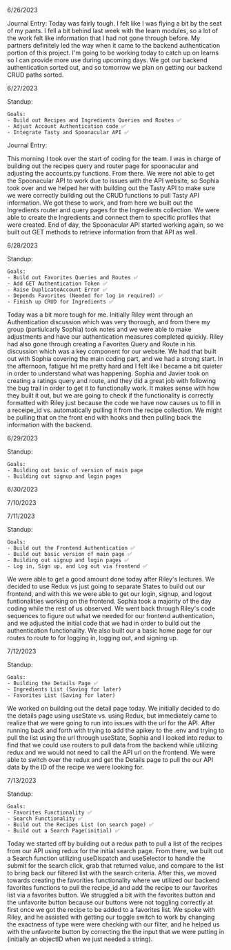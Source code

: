 6/26/2023

Journal Entry: Today was fairly tough. I felt like I was flying a bit by the seat of my pants. I fell a bit behind last week with the learn modules, so a lot of the work felt like information that I had not gone through before. My partners definitely led the way when it came to the backend authentication portion of this project. I'm going to be working today to catch up on learns so I can provide more use during upcoming days. We got our backend authentication sorted out, and so tomorrow we plan on getting our backend CRUD paths sorted.


6/27/2023

Standup:

    Goals:
    - Build out Recipes and Ingredients Queries and Routes ✅
    - Adjust Account Authentication code ✅
    - Integrate Tasty and Spoonacular API ✅

Journal Entry:

This morning I took over the start of coding for the team. I was in charge of building out the recipes query and router page for spoonacular and adjusting the accounts.py functions. From there. We were not able to get the Spoonacular API to work due to issues with the API website, so Sophia took over and we helped her with building out the Tasty API to make sure we were correctly building out the CRUD functions to pull Tasty API information. We got these to work, and from here we built out the Ingredients router and query pages for the Ingredients collection. We were able to create the Ingredients and connect them to specific profiles that were created. End of day, the Spoonacular API started working again, so we built out GET methods to retrieve information from that API as well.

6/28/2023

Standup:

    Goals:
    - Build out Favorites Queries and Routes ✅
    - Add GET Authentication Token ✅
    - Raise DuplicateAccount Error ✅
    - Depends Favorites (Needed for log in required) ✅
    - Finish up CRUD for Ingredients ✅


Today was a bit more tough for me. Initially Riley went through an Authentication discussion which was very thorough, and from there my group (partiulcarly Sophia) took notes and we were able to make adjustments and have our authentication measures completed quickly. Riley had also gone through creating a Favorites Query and Route in his discussion which was a key component for our website. We had that built out with Sophia covering the main coding part, and we had a strong start. In the afternoon, fatigue hit me pretty hard and I felt like I became a bit quieter in order to understand what was happening. Sophia and Javier took on creating a ratings query and route, and they did a great job with following the bug trail in order to get it to functionally work. It makes sense with how they built it out, but we are going to check if the functionality is correctly formatted with Riley just because the code we have now causes us to fill in a receipe_id vs. automatically pulling it from the recipe collection. We might be pulling that on the front end with hooks and then pulling back the information with the backend.

6/29/2023

Standup:

    Goals:
    - Building out basic of version of main page
    - Building out signup and login pages

6/30/2023

7/10/2023

7/11/2023

Standup:

    Goals:
    - Build out the Frontend Authentication ✅
    - Build out basic version of main page ✅
    - Building out signup and login pages ✅
    - Log in, Sign up, and Log out via frontend ✅


We were able to get a good amount done today after Riley's lectures. We decided to use Redux vs just going to separate States to build out our frontend, and with this we were able to get our login, signup, and logout funtionalities working on the frontend. Sophia took a majority of the day coding while the rest of us observed. We went back through Riley's code sequences to figure out what we needed for our frontend authentication, and we adjusted the initial code that we had in order to build out the authentication functionality. We also built our a basic home page for our routes to route to for logging in, logging out, and signing up.

7/12/2023

Standup:

    Goals:
    - Building the Details Page ✅
    - Ingredients List (Saving for later)
    - Favorites List (Saving for later)

We worked on building out the detail page today. We initially decided to do the details page using useState vs. using Redux, but immediately came to realize that we were going to run into issues with the url for the API. After running back and forth with trying to add the apikey to the .env and trying to pull the list using the url through useState, Sophia and I looked into redux to find that we could use routers to pull data from the backend while utilizing redux and we would not need to call the API url on the frontend. We were able to switch over the redux and get the Details page to pull the our API data by the ID of the recipe we were looking for.

7/13/2023

Standup:

    Goals:
    - Favorites Functionality ✅
    - Search Functionality ✅
    - Build out the Recipes List (on search page) ✅
    - Build out a Search Page(initial) ✅


Today we started off by building out a redux path to pull a list of the recipes from our API using redux for the initial search page. From there, we built out a Search function utilizing useDispatch and useSelector to handle the submit for the search click, grab that returned value, and compare to the list to bring back our filtered list with the search criteria. After this, we moved towards creating the favorities functionality where we utilized our backend favorites functions to pull the recipe_id and add the recipe to our favorites list via a favorites button. We struggled a bit with the favorites button and the unfavorite button because our buttons were not toggling correctly at first once we got the recipe to be added to a favorites list. We spoke with Riley, and he assisted with getting our toggle switch to work by changing the exactness of type were were checking with our filter, and he helped us with the unfavorite button by correcting the the input that we were putting in (initially an objectID when we just needed a string).